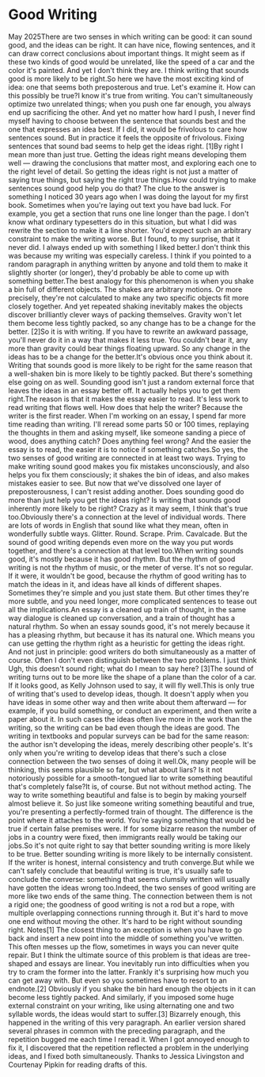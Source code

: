 # Good Writing

May 2025There are two senses in which writing can be good: it can
sound good, and the ideas can be right. It can have nice,
flowing sentences, and it can draw correct conclusions
about important things. It might seem as if these two
kinds of good would be unrelated, like the speed of a car
and the color it's painted. And yet I don't think they
are. I think writing that sounds good is more likely to
be right.So here we have the most exciting kind of idea: one that
seems both preposterous and true. Let's examine it. How
can this possibly be true?I know it's true from writing. You can't simultaneously
optimize two unrelated things; when you push one far
enough, you always end up sacrificing the other. And yet
no matter how hard I push, I never find myself having to
choose between the sentence that sounds best and the one
that expresses an idea best. If I did, it would be
frivolous to care how sentences sound. But in practice it
feels the opposite of frivolous. Fixing sentences that
sound bad seems to help get the ideas right.
[1]By right I mean more than just true. Getting the ideas
right means developing them well — drawing the
conclusions that matter most, and exploring each one to
the right level of detail. So getting the ideas right is
not just a matter of saying true things, but saying the
right true things.How could trying to make sentences sound good help you do
that? The clue to the answer is something I noticed 30
years ago when I was doing the layout for my first book.
Sometimes when you're laying out text you have bad luck.
For example, you get a section that runs one line longer
than the page. I don't know what ordinary typesetters do
in this situation, but what I did was rewrite the section
to make it a line shorter. You'd expect such an arbitrary
constraint to make the writing worse. But I found, to my
surprise, that it never did. I always ended up with
something I liked better.I don't think this was because my writing was especially
careless. I think if you pointed to a random paragraph in
anything written by anyone and told them to make it
slightly shorter (or longer), they'd probably be able to
come up with something better.The best analogy for this phenomenon is when you shake a
bin full of different objects. The shakes are arbitrary
motions. Or more precisely, they're not calculated to
make any two specific objects fit more closely together.
And yet repeated shaking inevitably makes the objects
discover brilliantly clever ways of packing themselves.
Gravity won't let them become less tightly packed, so any
change has to be a change for the better.
[2]So it is with writing. If you have to rewrite an awkward
passage, you'll never do it in a way that makes it less
true. You couldn't bear it, any more than gravity could
bear things floating upward. So any change in the ideas
has to be a change for the better.It's obvious once you think about it. Writing that sounds
good is more likely to be right for the same reason that
a well-shaken bin is more likely to be tightly packed.
But there's something else going on as well. Sounding
good isn't just a random external force that leaves the
ideas in an essay better off. It actually helps you to
get them right.The reason is that it makes the essay easier to read.
It's less work to read writing that flows well. How does
that help the writer? Because the writer is the first
reader. When I'm working on an essay, I spend far more
time reading than writing. I'll reread some parts 50 or
100 times, replaying the thoughts in them and asking
myself, like someone sanding a piece of wood, does
anything catch? Does anything feel wrong? And the easier
the essay is to read, the easier it is to notice if
something catches.So yes, the two senses of good writing are connected in
at least two ways. Trying to make writing sound good
makes you fix mistakes unconsciously, and also helps you
fix them consciously; it shakes the bin of ideas, and
also makes mistakes easier to see. But now that we've
dissolved one layer of preposterousness, I can't resist
adding another. Does sounding good do more than just help
you get the ideas right? Is writing that sounds good
inherently more likely to be right? Crazy as it may
seem, I think that's true too.Obviously there's a connection at the level of individual
words. There are lots of words in English that sound like
what they mean, often in wonderfully subtle ways.
Glitter. Round. Scrape. Prim. Cavalcade. But the sound of
good writing depends even more on the way you put words
together, and there's a connection at that level too.When writing sounds good, it's mostly because it has good
rhythm. But the rhythm of good writing is not the rhythm
of music, or the meter of verse. It's not so regular. If
it were, it wouldn't be good, because the rhythm of good
writing has to match the ideas in it, and ideas have all
kinds of different shapes. Sometimes they're simple and
you just state them. But other times they're more subtle,
and you need longer, more complicated sentences to tease
out all the implications.An essay is a cleaned up train of thought, in the same
way dialogue is cleaned up conversation, and a train of
thought has a natural rhythm. So when an essay sounds
good, it's not merely because it has a pleasing rhythm,
but because it has its natural one. Which means you can
use getting the rhythm right as a heuristic for getting
the ideas right. And not just in principle: good writers
do both simultaneously as a matter of course. Often I
don't even distinguish between the two problems. I just
think Ugh, this doesn't sound right; what do I mean to
say here?
[3]The sound of writing turns out to be more like the shape
of a plane than the color of a car. If it looks good, as
Kelly Johnson used to say, it will fly well.This is only true of writing that's used to develop
ideas, though. It doesn't apply when you have ideas in
some other way and then write about them afterward — for
example, if you build something, or conduct an
experiment, and then write a paper about it. In such
cases the ideas often live more in the work than the
writing, so the writing can be bad even though the ideas
are good. The writing in textbooks and popular surveys
can be bad for the same reason: the author isn't
developing the ideas, merely describing other people's.
It's only when you're writing to develop ideas that
there's such a close connection between the two senses of
doing it well.Ok, many people will be thinking, this seems plausible so
far, but what about liars? Is it not notoriously possible
for a smooth-tongued liar to write something beautiful
that's completely false?It is, of course. But not without method acting. The way
to write something beautiful and false is to begin by
making yourself almost believe it. So just like someone
writing something beautiful and true, you're presenting a
perfectly-formed train of thought. The difference is the
point where it attaches to the world. You're saying
something that would be true if certain false premises
were. If for some bizarre reason the number of jobs in a
country were fixed, then immigrants really would be
taking our jobs.So it's not quite right to say that better sounding
writing is more likely to be true. Better sounding
writing is more likely to be internally consistent. If
the writer is honest, internal consistency and truth
converge.But while we can't safely conclude that beautiful writing
is true, it's usually safe to conclude the converse:
something that seems clumsily written will usually have
gotten the ideas wrong too.Indeed, the two senses of good writing are more like two
ends of the same thing. The connection between them is
not a rigid one; the goodness of good writing is not a
rod but a rope, with multiple overlapping connections
running through it. But it's hard to move one end without
moving the other. It's hard to be right without sounding
right.
Notes[1]
The closest thing to an exception is when you have
to go back and insert a new point into the middle of
something you've written. This often messes up the flow,
sometimes in ways you can never quite repair. But I think
the ultimate source of this problem is that ideas are
tree-shaped and essays are linear. You inevitably run
into difficulties when you try to cram the former into
the latter. Frankly it's surprising how much you can get
away with. But even so you sometimes have to resort to an
endnote.[2]
Obviously if you shake the bin hard enough the
objects in it can become less tightly packed. And
similarly, if you imposed some huge external constraint
on your writing, like using alternating one and two
syllable words, the ideas would start to suffer.[3]
Bizarrely enough, this happened in the writing of
this very paragraph. An earlier version shared several
phrases in common with the preceding paragraph, and the
repetition bugged me each time I reread it. When I got
annoyed enough to fix it, I discovered that the
repetition reflected a problem in the underlying ideas,
and I fixed both simultaneously.
Thanks to Jessica Livingston 
and Courtenay Pipkin for reading drafts of this.